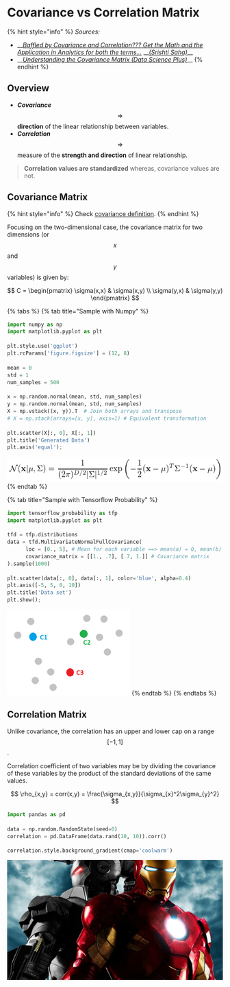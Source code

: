 # Covariance vs Correlation Matrix

{% hint style="info" %}
_Sources:_

* \_\_[_Baffled by Covariance and Correlation??? Get the Math and the Application in Analytics for both the terms..._](https://towardsdatascience.com/let-us-understand-the-correlation-matrix-and-covariance-matrix-d42e6b643c22) __[_\(Srishti Saha\)_](https://towardsdatascience.com/@srishtisaha?source=post_page-----d42e6b643c22----------------------)\_\_
* \_\_[_Understanding the Covariance Matrix \(Data Science Plus\)_](https://datascienceplus.com/understanding-the-covariance-matrix/)\_\_
{% endhint %}

## Overview

* _**Covariance**_ $$\Rightarrow$$ **direction** of the linear relationship between variables.
* _**Correlation**_ $$\Rightarrow$$ measure of the **strength and direction** of linear relationship.

> **Correlation values are standardized** whereas, covariance values are not.

## Covariance Matrix

{% hint style="info" %}
Check [covariance definition](../statistics/the-basics.md#covariance).
{% endhint %}

Focusing on the two-dimensional case, the covariance matrix for two dimensions \(or $$x$$ and $$y$$variables\) is given by:

$$
C = 
\begin{pmatrix} 
  \sigma(x,x)  & \sigma(x,y) \\ 
  \sigma(y,x) & \sigma(y,y) 
\end{pmatrix}
$$

{% tabs %}
{% tab title="Sample with Numpy" %}
```python
import numpy as np
import matplotlib.pyplot as plt

plt.style.use('ggplot')
plt.rcParams['figure.figsize'] = (12, 8)

mean = 0
std = 1
num_samples = 500

x = np.random.normal(mean, std, num_samples)
y = np.random.normal(mean, std, num_samples)
X = np.vstack((x, y)).T  # Join both arrays and transpose
# X = np.stack(arrays=[x, y], axis=1) # Equivalent transformation

plt.scatter(X[:, 0], X[:, 1])
plt.title('Generated Data')
plt.axis('equal');
```

![](../../.gitbook/assets/image%20%2879%29.png)
{% endtab %}

{% tab title="Sample with Tensorflow Probability" %}
```python
import tensorflow_probability as tfp
import matplotlib.pyplot as plt

tfd = tfp.distributions
data = tfd.MultivariateNormalFullCovariance(
      loc = [0., 5], # Mean for each variable ==> mean(a) = 0, mean(b) = 5
      covariance_matrix = [[1., .7], [.7, 1.]] # Covariance matrix
).sample(1000)

plt.scatter(data[:, 0], data[:, 1], color='blue', alpha=0.4)
plt.axis([-5, 5, 0, 10])
plt.title('Data set')
plt.show();
```

![](../../.gitbook/assets/image%20%2851%29.png)
{% endtab %}
{% endtabs %}

## Correlation Matrix

Unlike covariance, the correlation has an upper and lower cap on a range $$[-1, 1]$$.

Correlation coefficient of two variables may be  by dividing the covariance of these variables by the product of the standard deviations of the same values.

$$
\rho_{x,y} = corr(x,y) = \frac{\sigma_{x,y}}{\sigma_{x}^2\sigma_{y}^2}
$$

```python
import pandas as pd

data = np.random.RandomState(seed=0)
correlation = pd.DataFrame(data.rand(10, 10)).corr()

correlation.style.background_gradient(cmap='coolwarm')
```

![](../../.gitbook/assets/image%20%2883%29.png)



